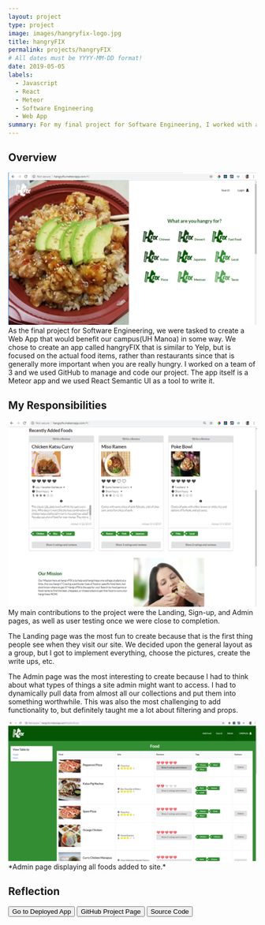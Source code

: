 ```yaml
---
layout: project
type: project
image: images/hangryfix-logo.jpg
title: hangryFIX
permalink: projects/hangryFIX
# All dates must be YYYY-MM-DD format!
date: 2019-05-05
labels:
  - Javascript
  - React
  - Meteor
  - Software Engineering
  - Web App
summary: For my final project for Software Engineering, I worked with a team to develop a Web App that would help alleviate hangriness on UH Manoa's campus.
---
```



## Overview
 <img class="ui medium left floated image" src="../images/hf-landing.png">
As the final project for Software Engineering, we were tasked to create a Web App that would benefit our campus(UH Manoa) in some way.  We chose to create an app called hangryFIX that is similar to Yelp, but is focused on the actual food items, rather than restaurants since that is generally more important when you are really hungry.  I worked on a team of 3 and we used GitHub to manage and code our project.  The app itself is a Meteor app and we used React Semantic UI as a tool to write it.

## My Responsibilities

<img class="ui medium right floated image" src="../images/hf-landing2.png">
My main contributions to the project were the Landing, Sign-up, and Admin pages, as well as user testing once we were close to completion.

The Landing page was the most fun to create because that is the first thing people see when they visit our site.  We decided upon the general layout as a group, but I got to implement everything, choose the pictures, create the write ups, etc.

The Admin page was the most interesting to create because I had to think about what types of things a site admin might want to access.  I had to dynamically pull data from almost all our collections and put them into something worthwhile.  This was also the most challenging to add functionality to, but definitely taught me a lot about filtering and props.

<img class="ui fluid image" src="../images/hf-admin.png">
*Admin page displaying all foods added to site.*


## Reflection


<div>
<a href="http://hangryfix.meteorapp.com/#/"><button>Go to Deployed App</button></a>
<a href="https://hangryfix.github.io/"><button>GitHub Project Page</button></a>
<a href="https://github.com/hangryfix/hangryfix"><button>Source Code</button></a>
</div>

